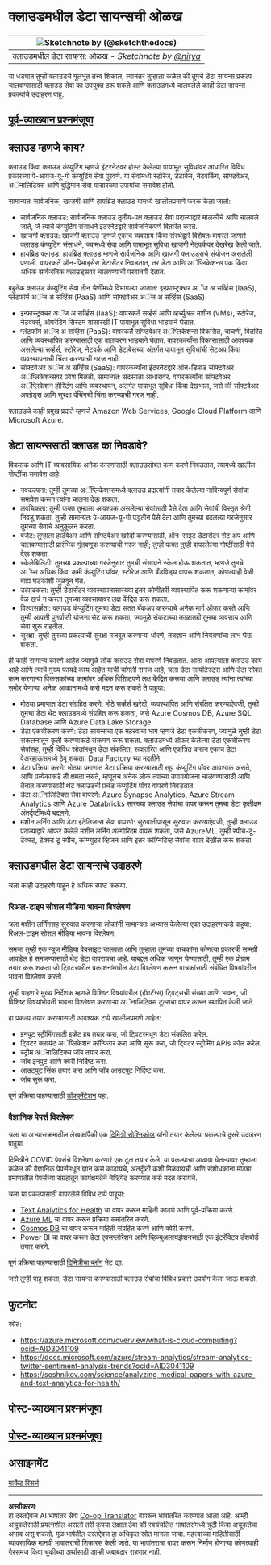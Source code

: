 <!--
CO_OP_TRANSLATOR_METADATA:
{
  "original_hash": "5f8e7cdefa096664ae86f795be571580",
  "translation_date": "2025-09-06T07:24:24+00:00",
  "source_file": "5-Data-Science-In-Cloud/17-Introduction/README.md",
  "language_code": "mr"
}
-->
# क्लाउडमधील डेटा सायन्सची ओळख

|![ Sketchnote by [(@sketchthedocs)](https://sketchthedocs.dev) ](../../sketchnotes/17-DataScience-Cloud.png)|
|:---:|
| क्लाउडमधील डेटा सायन्स: ओळख - _Sketchnote by [@nitya](https://twitter.com/nitya)_ |

या धड्यात तुम्ही क्लाउडचे मूलभूत तत्त्व शिकाल, त्यानंतर तुम्हाला कळेल की तुमचे डेटा सायन्स प्रकल्प चालवण्यासाठी क्लाउड सेवा का उपयुक्त ठरू शकते आणि क्लाउडमध्ये चालवलेले काही डेटा सायन्स प्रकल्पांचे उदाहरण पाहू.

## [पूर्व-व्याख्यान प्रश्नमंजूषा](https://ff-quizzes.netlify.app/en/ds/quiz/32)

## क्लाउड म्हणजे काय?

क्लाउड किंवा क्लाउड कंप्युटिंग म्हणजे इंटरनेटवर होस्ट केलेल्या पायाभूत सुविधांवर आधारित विविध प्रकारच्या पे-आयज-यू-गो कंप्युटिंग सेवा पुरवणे. या सेवांमध्ये स्टोरेज, डेटाबेस, नेटवर्किंग, सॉफ्टवेअर, अॅनालिटिक्स आणि बुद्धिमान सेवा यासारख्या उपायांचा समावेश होतो.

सामान्यतः सार्वजनिक, खाजगी आणि हायब्रिड क्लाउड यामध्ये खालीलप्रमाणे फरक केला जातो:

* सार्वजनिक क्लाउड: सार्वजनिक क्लाउड तृतीय-पक्ष क्लाउड सेवा प्रदात्याद्वारे मालकीचे आणि चालवले जाते, जे त्याचे कंप्युटिंग संसाधने इंटरनेटद्वारे सार्वजनिकपणे वितरित करते.
* खाजगी क्लाउड: खाजगी क्लाउड म्हणजे एकाच व्यवसाय किंवा संस्थेद्वारे विशेषतः वापरले जाणारे क्लाउड कंप्युटिंग संसाधने, ज्यामध्ये सेवा आणि पायाभूत सुविधा खाजगी नेटवर्कवर देखरेख केली जाते.
* हायब्रिड क्लाउड: हायब्रिड क्लाउड म्हणजे सार्वजनिक आणि खाजगी क्लाउड्सचे संयोजन असलेली प्रणाली. वापरकर्ते ऑन-प्रिमाइसेस डेटासेंटर निवडतात, तर डेटा आणि अॅप्लिकेशन्स एक किंवा अधिक सार्वजनिक क्लाउड्सवर चालवण्याची परवानगी देतात.

बहुतेक क्लाउड कंप्युटिंग सेवा तीन श्रेणींमध्ये विभागल्या जातात: इन्फ्रास्ट्रक्चर अॅज अ सर्व्हिस (IaaS), प्लॅटफॉर्म अॅज अ सर्व्हिस (PaaS) आणि सॉफ्टवेअर अॅज अ सर्व्हिस (SaaS).

* इन्फ्रास्ट्रक्चर अॅज अ सर्व्हिस (IaaS): वापरकर्ते सर्व्हर्स आणि व्हर्च्युअल मशीन (VMs), स्टोरेज, नेटवर्क्स, ऑपरेटिंग सिस्टम यासारखी IT पायाभूत सुविधा भाड्याने घेतात.
* प्लॅटफॉर्म अॅज अ सर्व्हिस (PaaS): वापरकर्ते सॉफ्टवेअर अॅप्लिकेशन्स विकसित, चाचणी, वितरित आणि व्यवस्थापित करण्यासाठी एक वातावरण भाड्याने घेतात. वापरकर्त्यांना विकासासाठी आवश्यक असलेल्या सर्व्हर्स, स्टोरेज, नेटवर्क आणि डेटाबेसच्या अंतर्गत पायाभूत सुविधांची सेटअप किंवा व्यवस्थापनाची चिंता करण्याची गरज नाही.
* सॉफ्टवेअर अॅज अ सर्व्हिस (SaaS): वापरकर्त्यांना इंटरनेटद्वारे ऑन-डिमांड सॉफ्टवेअर अॅप्लिकेशन्सवर प्रवेश मिळतो, सामान्यतः सदस्यता आधारावर. वापरकर्त्यांना सॉफ्टवेअर अॅप्लिकेशन होस्टिंग आणि व्यवस्थापन, अंतर्गत पायाभूत सुविधा किंवा देखभाल, जसे की सॉफ्टवेअर अपग्रेड्स आणि सुरक्षा पॅचिंगची चिंता करण्याची गरज नाही.

क्लाउडचे काही प्रमुख प्रदाते म्हणजे Amazon Web Services, Google Cloud Platform आणि Microsoft Azure.

## डेटा सायन्ससाठी क्लाउड का निवडावे?

विकसक आणि IT व्यावसायिक अनेक कारणांसाठी क्लाउडसोबत काम करणे निवडतात, त्यामध्ये खालील गोष्टींचा समावेश आहे:

* नवकल्पना: तुम्ही तुमच्या अॅप्लिकेशन्समध्ये क्लाउड प्रदात्यांनी तयार केलेल्या नाविन्यपूर्ण सेवांचा समावेश करून त्यांना चालना देऊ शकता.
* लवचिकता: तुम्ही फक्त तुम्हाला आवश्यक असलेल्या सेवांसाठी पैसे देता आणि सेवांची विस्तृत श्रेणी निवडू शकता. तुम्ही सामान्यतः पे-आयज-यू-गो पद्धतीने पैसे देता आणि तुमच्या बदलत्या गरजेनुसार तुमच्या सेवांचे अनुकूलन करता.
* बजेट: तुम्हाला हार्डवेअर आणि सॉफ्टवेअर खरेदी करण्यासाठी, ऑन-साइट डेटासेंटर सेट अप आणि चालवण्यासाठी प्रारंभिक गुंतवणूक करण्याची गरज नाही; तुम्ही फक्त तुम्ही वापरलेल्या गोष्टींसाठी पैसे देऊ शकता.
* स्केलेबिलिटी: तुमच्या प्रकल्पाच्या गरजेनुसार तुमची संसाधने स्केल होऊ शकतात, म्हणजे तुमचे अॅप्स अधिक किंवा कमी कंप्युटिंग पॉवर, स्टोरेज आणि बँडविड्थ वापरू शकतात, कोणत्याही वेळी बाह्य घटकांशी जुळवून घेत.
* उत्पादकता: तुम्ही डेटासेंटर व्यवस्थापनासारख्या इतर कोणीतरी व्यवस्थापित करू शकणाऱ्या कामांवर वेळ खर्च न करता तुमच्या व्यवसायावर लक्ष केंद्रित करू शकता.
* विश्वासार्हता: क्लाउड कंप्युटिंग तुमचा डेटा सतत बॅकअप करण्याचे अनेक मार्ग ऑफर करते आणि तुम्ही आपत्ती पुनर्प्राप्ती योजना सेट करू शकता, ज्यामुळे संकटाच्या काळातही तुमचा व्यवसाय आणि सेवा सुरू राहतील.
* सुरक्षा: तुम्ही तुमच्या प्रकल्पाची सुरक्षा मजबूत करणाऱ्या धोरणे, तंत्रज्ञान आणि नियंत्रणांचा लाभ घेऊ शकता.

ही काही सामान्य कारणे आहेत ज्यामुळे लोक क्लाउड सेवा वापरणे निवडतात. आता आपल्याला क्लाउड काय आहे आणि त्याचे मुख्य फायदे काय आहेत याची चांगली समज आहे, चला डेटा सायंटिस्ट्स आणि डेटा सोबत काम करणाऱ्या विकसकांच्या कामांवर अधिक विशिष्टपणे लक्ष केंद्रित करूया आणि क्लाउड त्यांना त्यांच्या समोर येणाऱ्या अनेक आव्हानांमध्ये कसे मदत करू शकते ते पाहूया:

* मोठ्या प्रमाणात डेटा संग्रहित करणे: मोठे सर्व्हर्स खरेदी, व्यवस्थापित आणि संरक्षित करण्याऐवजी, तुम्ही तुमचा डेटा थेट क्लाउडमध्ये संग्रहित करू शकता, जसे Azure Cosmos DB, Azure SQL Database आणि Azure Data Lake Storage.
* डेटा एकत्रीकरण करणे: डेटा सायन्सचा एक महत्त्वाचा भाग म्हणजे डेटा एकत्रीकरण, ज्यामुळे तुम्ही डेटा संकलनातून कृती करण्याकडे संक्रमण करू शकता. क्लाउडमध्ये ऑफर केलेल्या डेटा एकत्रीकरण सेवांसह, तुम्ही विविध स्रोतांमधून डेटा संकलित, रूपांतरित आणि एकत्रित करून एकाच डेटा वेअरहाऊसमध्ये ठेवू शकता, Data Factory च्या मदतीने.
* डेटा प्रक्रिया करणे: मोठ्या प्रमाणात डेटा प्रक्रिया करण्यासाठी खूप कंप्युटिंग पॉवर आवश्यक असते, आणि प्रत्येकाकडे ती क्षमता नसते, म्हणूनच अनेक लोक त्यांच्या उपाययोजना चालवण्यासाठी आणि तैनात करण्यासाठी थेट क्लाउडची प्रचंड कंप्युटिंग पॉवर वापरणे निवडतात.
* डेटा अॅनालिटिक्स सेवा वापरणे: Azure Synapse Analytics, Azure Stream Analytics आणि Azure Databricks सारख्या क्लाउड सेवांचा वापर करून तुमचा डेटा कृतीक्षम अंतर्दृष्टींमध्ये बदलणे.
* मशीन लर्निंग आणि डेटा इंटेलिजन्स सेवा वापरणे: सुरुवातीपासून सुरुवात करण्याऐवजी, तुम्ही क्लाउड प्रदात्याद्वारे ऑफर केलेले मशीन लर्निंग अल्गोरिदम वापरू शकता, जसे AzureML. तुम्ही स्पीच-टू-टेक्स्ट, टेक्स्ट टू स्पीच, कॉम्प्युटर व्हिजन आणि इतर कॉग्निटिव्ह सेवांचा वापर देखील करू शकता.

## क्लाउडमधील डेटा सायन्सचे उदाहरणे

चला काही उदाहरणे पाहून हे अधिक स्पष्ट करूया.

### रिअल-टाइम सोशल मीडिया भावना विश्लेषण
चला मशीन लर्निंगसह सुरुवात करणाऱ्या लोकांनी सामान्यतः अभ्यास केलेल्या एका उदाहरणाकडे पाहूया: रिअल-टाइम सोशल मीडिया भावना विश्लेषण.

समजा तुम्ही एक न्यूज मीडिया वेबसाइट चालवता आणि तुम्हाला तुमच्या वाचकांना कोणत्या प्रकारची सामग्री आवडेल हे समजण्यासाठी थेट डेटा वापरायचा आहे. याबद्दल अधिक जाणून घेण्यासाठी, तुम्ही एक प्रोग्राम तयार करू शकता जो ट्विटरवरील प्रकाशनांमधील डेटा विश्लेषण करून वाचकांसाठी संबंधित विषयांवरील भावना विश्लेषण करतो.

तुम्ही पाहणारे मुख्य निर्देशक म्हणजे विशिष्ट विषयांवरील (हॅशटॅग्स) ट्विट्सची संख्या आणि भावना, जी विशिष्ट विषयांभोवती भावना विश्लेषण करणाऱ्या अॅनालिटिक्स टूल्सचा वापर करून स्थापित केली जाते.

हा प्रकल्प तयार करण्यासाठी आवश्यक टप्पे खालीलप्रमाणे आहेत:

* इनपुट स्ट्रीमिंगसाठी इव्हेंट हब तयार करा, जो ट्विटरमधून डेटा संकलित करेल.
* ट्विटर क्लायंट अॅप्लिकेशन कॉन्फिगर करा आणि सुरू करा, जो ट्विटर स्ट्रीमिंग APIs कॉल करेल.
* स्ट्रीम अॅनालिटिक्स जॉब तयार करा.
* जॉब इनपुट आणि क्वेरी निर्दिष्ट करा.
* आउटपुट सिंक तयार करा आणि जॉब आउटपुट निर्दिष्ट करा.
* जॉब सुरू करा.

पूर्ण प्रक्रिया पाहण्यासाठी [डॉक्युमेंटेशन](https://docs.microsoft.com/azure/stream-analytics/stream-analytics-twitter-sentiment-analysis-trends?WT.mc_id=academic-77958-bethanycheum&ocid=AID30411099) पहा.

### वैज्ञानिक पेपर्स विश्लेषण
चला या अभ्यासक्रमातील लेखकांपैकी एक [दिमित्री सोश्निकोव्ह](http://soshnikov.com) यांनी तयार केलेल्या प्रकल्पाचे दुसरे उदाहरण पाहूया.

दिमित्रीने COVID पेपर्सचे विश्लेषण करणारे एक टूल तयार केले. या प्रकल्पाचा आढावा घेतल्यावर तुम्हाला कळेल की वैज्ञानिक पेपर्समधून ज्ञान कसे काढायचे, अंतर्दृष्टी कशी मिळवायची आणि संशोधकांना मोठ्या प्रमाणातील पेपर्सच्या संग्रहातून कार्यक्षमतेने नेव्हिगेट करण्यात कसे मदत करायचे.

चला या प्रकल्पासाठी वापरलेले विविध टप्पे पाहूया:

* [Text Analytics for Health](https://docs.microsoft.com/azure/cognitive-services/text-analytics/how-tos/text-analytics-for-health?WT.mc_id=academic-77958-bethanycheum&ocid=AID3041109) चा वापर करून माहिती काढणे आणि पूर्व-प्रक्रिया करणे.
* [Azure ML](https://azure.microsoft.com/services/machine-learning?WT.mc_id=academic-77958-bethanycheum&ocid=AID3041109) चा वापर करून प्रक्रिया समांतरित करणे.
* [Cosmos DB](https://azure.microsoft.com/services/cosmos-db?WT.mc_id=academic-77958-bethanycheum&ocid=AID3041109) चा वापर करून माहिती संग्रहित करणे आणि क्वेरी करणे.
* Power BI चा वापर करून डेटा एक्सप्लोरेशन आणि व्हिज्युअलायझेशनसाठी एक इंटरॅक्टिव डॅशबोर्ड तयार करणे.

पूर्ण प्रक्रिया पाहण्यासाठी [दिमित्रीचा ब्लॉग](https://soshnikov.com/science/analyzing-medical-papers-with-azure-and-text-analytics-for-health/) भेट द्या.

जसे तुम्ही पाहू शकता, डेटा सायन्स करण्यासाठी क्लाउड सेवांचा विविध प्रकारे उपयोग केला जाऊ शकतो.

## फुटनोट

स्रोत:
* https://azure.microsoft.com/overview/what-is-cloud-computing?ocid=AID3041109  
* https://docs.microsoft.com/azure/stream-analytics/stream-analytics-twitter-sentiment-analysis-trends?ocid=AID3041109  
* https://soshnikov.com/science/analyzing-medical-papers-with-azure-and-text-analytics-for-health/  

## पोस्ट-व्याख्यान प्रश्नमंजूषा

## [पोस्ट-व्याख्यान प्रश्नमंजूषा](https://ff-quizzes.netlify.app/en/ds/quiz/33)

## असाइनमेंट

[मार्केट रिसर्च](assignment.md)

---

**अस्वीकरण**:  
हा दस्तऐवज AI भाषांतर सेवा [Co-op Translator](https://github.com/Azure/co-op-translator) वापरून भाषांतरित करण्यात आला आहे. आम्ही अचूकतेसाठी प्रयत्नशील असलो तरी कृपया लक्षात ठेवा की स्वयंचलित भाषांतरांमध्ये त्रुटी किंवा अचूकतेचा अभाव असू शकतो. मूळ भाषेतील दस्तऐवज हा अधिकृत स्रोत मानला जावा. महत्त्वाच्या माहितीसाठी व्यावसायिक मानवी भाषांतराची शिफारस केली जाते. या भाषांतराचा वापर करून निर्माण होणाऱ्या कोणत्याही गैरसमज किंवा चुकीच्या अर्थासाठी आम्ही जबाबदार राहणार नाही.